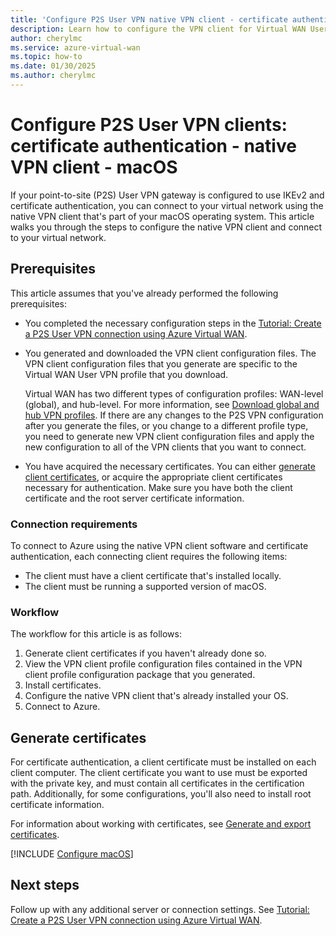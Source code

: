```yaml
---
title: 'Configure P2S User VPN native VPN client - certificate authentication - macOS'
description: Learn how to configure the VPN client for Virtual WAN User VPN configurations that use certificate authentication and IKEv2. This article applies to macOS.
author: cherylmc
ms.service: azure-virtual-wan
ms.topic: how-to
ms.date: 01/30/2025
ms.author: cherylmc
---
```


# Configure P2S User VPN clients: certificate authentication - native VPN client - macOS

If your point-to-site (P2S) User VPN gateway is configured to use IKEv2 and certificate authentication, you can connect to your virtual network using the native VPN client that's part of your macOS operating system. This article walks you through the steps to configure the native VPN client and connect to your virtual network.

## Prerequisites

This article assumes that you've already performed the following prerequisites:

* You completed the necessary configuration steps in the [Tutorial: Create a P2S User VPN connection using Azure Virtual WAN](virtual-wan-point-to-site-portal.md).
* You generated and downloaded the VPN client configuration files. The VPN client configuration files that you generate are specific to the Virtual WAN User VPN profile that you download.

   Virtual WAN has two different types of configuration profiles: WAN-level (global), and hub-level. For more information, see [Download global and hub VPN profiles](global-hub-profile.md). If there are any changes to the P2S VPN configuration after you generate the files, or you change to a different profile type, you need to generate new VPN client configuration files and apply the new configuration to all of the VPN clients that you want to connect.
* You have acquired the necessary certificates. You can either [generate client certificates](certificates-point-to-site.md), or acquire the appropriate client certificates necessary for authentication. Make sure you have both the client certificate and the root server certificate information.

### Connection requirements

To connect to Azure using the native VPN client software and certificate authentication, each connecting client requires the following items:

* The client must have a client certificate that's installed locally.
* The client must be running a supported version of macOS.

### Workflow

The workflow for this article is as follows:

1. Generate client certificates if you haven't already done so.
1. View the VPN client profile configuration files contained in the VPN client profile configuration package that you generated.
1. Install certificates.
1. Configure the native VPN client that's already installed your OS.
1. Connect to Azure.

## Generate certificates

For certificate authentication, a client certificate must be installed on each client computer. The client certificate you want to use must be exported with the private key, and must contain all certificates in the certification path. Additionally, for some configurations, you'll also need to install root certificate information.

For information about working with certificates, see [Generate and export certificates](certificates-point-to-site.md).

[!INCLUDE [Configure macOS](../../includes/vpn-gateway-vwan-native-certificate.md)]

## Next steps

Follow up with any additional server or connection settings. See [Tutorial: Create a P2S User VPN connection using Azure Virtual WAN](virtual-wan-point-to-site-portal.md).
